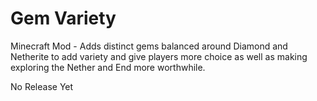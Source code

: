# Gem Variety
 Minecraft Mod - Adds distinct gems balanced around Diamond and Netherite to add variety and give players more choice as well as making exploring the Nether and End more worthwhile.

No Release Yet
